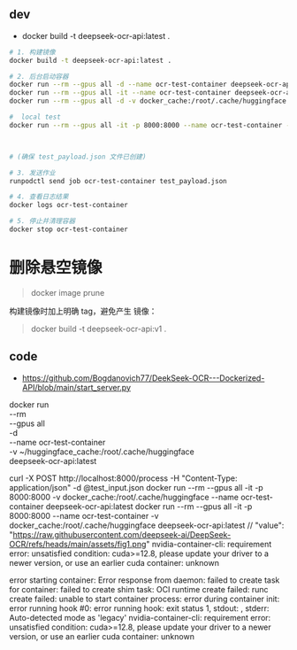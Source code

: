 ## dev

- docker build -t deepseek-ocr-api:latest .

```bash
# 1. 构建镜像
docker build -t deepseek-ocr-api:latest .

# 2. 后台启动容器
docker run --rm --gpus all -d --name ocr-test-container deepseek-ocr-api:latest
docker run --rm --gpus all -it --name ocr-test-container deepseek-ocr-api:latest  // 前台启动
docker run --rm --gpus all -d -v docker_cache:/root/.cache/huggingface --name ocr-test-container deepseek-ocr-api:latest

#  local test
docker run --rm --gpus all -it -p 8000:8000 --name ocr-test-container -v docker_cache:/root/.cache/huggingface  deepseek-ocr-api:latest



# (确保 test_payload.json 文件已创建)

# 3. 发送作业
runpodctl send job ocr-test-container test_payload.json

# 4. 查看日志结果
docker logs ocr-test-container

# 5. 停止并清理容器
docker stop ocr-test-container
```
# 删除悬空镜像
> docker image prune

构建镜像时加上明确 tag，避免产生 <none> 镜像：
> docker build -t deepseek-ocr-api:v1 .

## code
- https://github.com/Bogdanovich77/DeekSeek-OCR---Dockerized-API/blob/main/start_server.py

docker run \
  --rm \
  --gpus all \
  -d \
  --name ocr-test-container \
  -v ~/huggingface_cache:/root/.cache/huggingface \
  deepseek-ocr-api:latest


curl -X POST http://localhost:8000/process  -H "Content-Type: application/json" -d @test_input.json
     docker run --rm --gpus all -it -p 8000:8000  -v docker_cache:/root/.cache/huggingface --name ocr-test-container deepseek-ocr-api:latest
docker run --rm --gpus all -it -p 8000:8000 --name ocr-test-container -v docker_cache:/root/.cache/huggingface  deepseek-ocr-api:latest
        // "value": "https://raw.githubusercontent.com/deepseek-ai/DeepSeek-OCR/refs/heads/main/assets/fig1.png"
nvidia-container-cli: requirement error: unsatisfied condition: cuda>=12.8, please update your driver to a newer version, or use an earlier cuda container: unknown

error starting container: Error response from daemon: failed to create task for container: failed to create shim task: OCI runtime create failed: runc create failed: unable to start container process: error during container init: error running hook #0: error running hook: exit status 1, stdout: , stderr: Auto-detected mode as 'legacy'
nvidia-container-cli: requirement error: unsatisfied condition: cuda>=12.8, please update your driver to a newer version, or use an earlier cuda container: unknown
